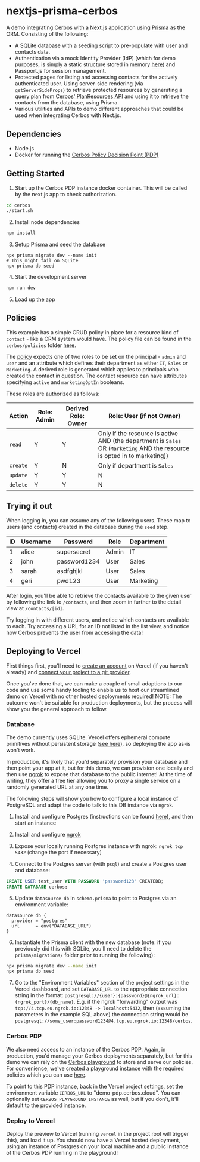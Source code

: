 # nextjs-prisma-cerbos

A demo integrating [Cerbos](https://cerbos.dev) with a [Next.js](https://nextjs.org/) application using [Prisma](https://prisma.io/) as the ORM. Consisting of the following:

- A SQLite database with a seeding script to pre-populate with user and contacts data.
- Authentication via a mock Identity Provider (IdP) (which for demo purposes, is simply a static structure stored in memory [here](./lib/idp.ts)) and Passport.js for session management.
- Protected pages for listing and accessing contacts for the actively authenticated user. Using server-side rendering (via `getServerSideProps`) to retrieve protected resources by generating a query plan from [Cerbos' PlanResources API](https://docs.cerbos.dev/cerbos/latest/api/index.html#resources-query-plan) and using it to retrieve the contacts from the database, using Prisma.
- Various utilities and APIs to demo different approaches that could be used when integrating Cerbos with Next.js.

## Dependencies

- Node.js
- Docker for running the [Cerbos Policy Decision Point (PDP)](https://docs.cerbos.dev/cerbos/latest/installation/container.html)

## Getting Started

1. Start up the Cerbos PDP instance docker container. This will be called by the next.js app to check authorization.

```bash
cd cerbos
./start.sh
```

2. Install node dependencies

```bash
npm install
```

3. Setup Prisma and seed the database

```
npx prisma migrate dev --name init
# This might fail on SQLite
npx prisma db seed
```

4. Start the development server

```bash
npm run dev
```

5. Load up [the app](http://localhost:3000/)

## Policies

This example has a simple CRUD policy in place for a resource kind of `contact` - like a CRM system would have. The policy file can be found in the `cerbos/policies` folder [here](./cerbos/policies/contact.yaml).

The [policy](./cerbos/policies/contact.yaml) expects one of two roles to be set on the principal - `admin` and `user` and an attribute which defines their department as either `IT`, `Sales` or `Marketing`. A derived role is generated which applies to principals who created the contact in question. The contact resource can have attributes specifying `active` and `marketingOptIn` booleans.

These roles are authorized as follows:

| Action   | Role: Admin | Derived Role: Owner| Role: User (if not Owner)                                                                                                 |
| -------- | ----------- | -------------------| ------------------------------------------------------------------------------------------------------------------------- |
| `read`   | Y           | Y                  | Only if the resource is active AND (the department is `Sales` OR (`Marketing` AND the resource is opted in to marketing)) |
| `create` | Y           | N                  | Only if department is `Sales`                                                                                             |
| `update` | Y           | Y                  | N                                                                                                                         |
| `delete` | Y           | Y                  | N                                                                                                                         |

## Trying it out

When logging in, you can assume any of the following users. These map to users (and contacts) created in the database during the `seed` step.

| ID  | Username | Password     | Role  | Department |
| --- | -------- | ------------ | ----- | ---------- |
| 1   | alice    | supersecret  | Admin | IT         |
| 2   | john     | password1234 | User  | Sales      |
| 3   | sarah    | asdfghjkl    | User  | Sales      |
| 4   | geri     | pwd123       | User  | Marketing  |

After login, you'll be able to retrieve the contacts available to the given user by following the link to `/contacts`, and then zoom in further to the detail view at `/contacts/[id]`.

Try logging in with different users, and notice which contacts are available to each. Try accessing a URL for an ID not listed in the list view, and notice how Cerbos prevents the user from accessing the data!

## Deploying to Vercel

First things first, you'll need to [create an account](https://vercel.com/docs/concepts/get-started#sign-up) on Vercel (if you haven't already) and [connect your project to a git provider](https://vercel.com/docs/concepts/get-started#connect-to-a-git-provider).

Once you've done that, we can make a couple of small adaptions to our code and use some handy tooling to enable us to host our streamlined demo on Vercel with no other hosted deployments required! NOTE: The outcome won't be suitable for production deployments, but the process will show you the general approach to follow.

### Database

The demo currently uses SQLite. Vercel offers ephemeral compute primitives without persistent storage ([see here](https://vercel.com/guides/using-databases-with-vercel#compute-options)), so deploying the app as-is won't work.

In production, it's likely that you'd separately provision your database and then point your app at it, but for this demo, we can provision one locally and then use [ngrok](https://ngrok.com/) to expose that database to the public internet! At the time of writing, they offer a free tier allowing you to proxy a single service on a randomly generated URL at any one time.

The following steps will show you how to configure a local instance of PostgreSQL and adapt the code to talk to this DB instance via `ngrok`.

1. Install and configure Postgres (instructions can be found [here](https://www.postgresql.org/download/)), and then start an instance

2. Install and configure [ngrok](https://ngrok.com/docs/getting-started)

3. Expose your locally running Postgres instance with ngrok: `ngrok tcp 5432` (change the port if necessary)

4. Connect to the Postgres server (with `psql`) and create a Postgres user and database:

```sql
CREATE USER test_user WITH PASSWORD 'password123' CREATEDB;
CREATE DATABASE cerbos;
```

5. Update `datasource db` in `schema.prisma` to point to Postgres via an environment variable:

```
datasource db {
  provider = "postgres"
  url      = env("DATABASE_URL")
}
```

6. Instantiate the Prisma client with the new database (note: if you previously did this with SQLite, you'll need to delete the `prisma/migrations/` folder prior to running the following):

```sh
npx prisma migrate dev --name init
npx prisma db seed
```

7. Go to the "Environment Variables" section of the project settings in the Vercel dashboard, and set `DATABASE_URL` to the appropriate connection string in the format: `postgresql://{user}:{password}@{ngrok_url}:{ngrok_port}/{db_name}`. E.g. if the ngrok "forwarding" output was `tcp://4.tcp.eu.ngrok.io:12348 -> localhost:5432`, then (assuming the parameters in the example SQL above) the connection string would be `postgresql://some_user:password1234@4.tcp.eu.ngrok.io:12348/cerbos`.

### Cerbos PDP

We also need access to an instance of the Cerbos PDP. Again, in production, you'd manage your Cerbos deployments separately, but for this demo we can rely on the [Cerbos playground](https://play.cerbos.dev/) to store and serve our policies. For convenience, we've created a playground instance with the required policies which you can use [here](https://play.cerbos.dev/p/urL7ZEEA63d943b1SULSYmYsRSpiuvX8).

To point to this PDP instance, back in the Vercel project settings, set the environment variable `CERBOS_URL` to "demo-pdp.cerbos.cloud". You can optionally set `CERBOS_PLAYGROUND_INSTANCE` as well, but if you don't, it'll default to the provided instance.

### Deploy to Vercel

Deploy the preview to Vercel (running `vercel` in the project root will trigger this), and load it up. You should now have a Vercel hosted deployment, using an instance of Postgres on your local machine and a public instance of the Cerbos PDP running in the playground!
